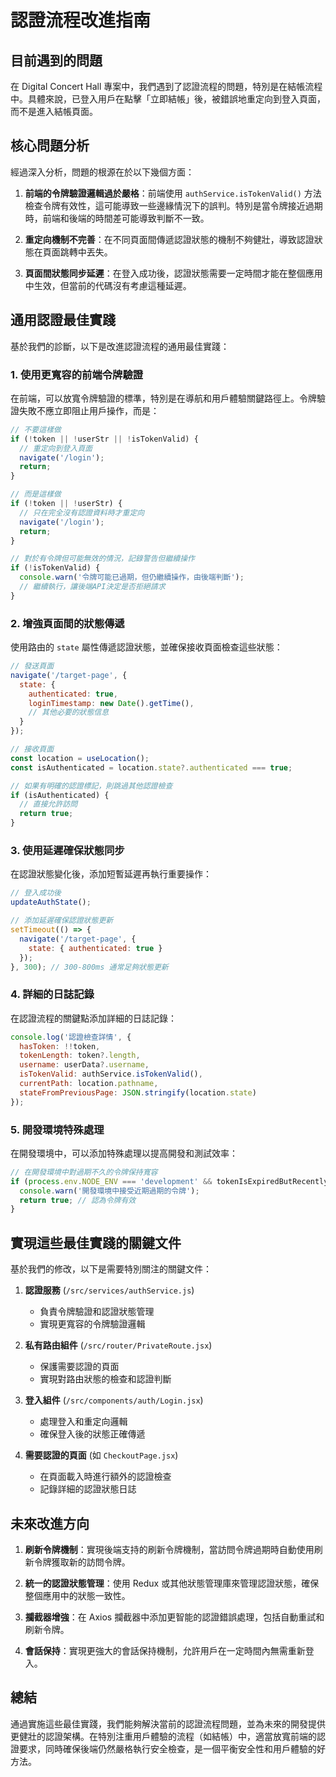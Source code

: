 # 認證流程改進指南

## 目前遇到的問題

在 Digital Concert Hall 專案中，我們遇到了認證流程的問題，特別是在結帳流程中。具體來說，已登入用戶在點擊「立即結帳」後，被錯誤地重定向到登入頁面，而不是進入結帳頁面。

## 核心問題分析

經過深入分析，問題的根源在於以下幾個方面：

1. **前端的令牌驗證邏輯過於嚴格**：前端使用 `authService.isTokenValid()` 方法檢查令牌有效性，這可能導致一些邊緣情況下的誤判。特別是當令牌接近過期時，前端和後端的時間差可能導致判斷不一致。

2. **重定向機制不完善**：在不同頁面間傳遞認證狀態的機制不夠健壯，導致認證狀態在頁面跳轉中丟失。

3. **頁面間狀態同步延遲**：在登入成功後，認證狀態需要一定時間才能在整個應用中生效，但當前的代碼沒有考慮這種延遲。

## 通用認證最佳實踐

基於我們的診斷，以下是改進認證流程的通用最佳實踐：

### 1. 使用更寬容的前端令牌驗證

在前端，可以放寬令牌驗證的標準，特別是在導航和用戶體驗關鍵路徑上。令牌驗證失敗不應立即阻止用戶操作，而是：

```javascript
// 不要這樣做
if (!token || !userStr || !isTokenValid) {
  // 重定向到登入頁面
  navigate('/login');
  return;
}

// 而是這樣做
if (!token || !userStr) {
  // 只在完全沒有認證資料時才重定向
  navigate('/login');
  return;
}

// 對於有令牌但可能無效的情況，記錄警告但繼續操作
if (!isTokenValid) {
  console.warn('令牌可能已過期，但仍繼續操作，由後端判斷');
  // 繼續執行，讓後端API決定是否拒絕請求
}
```

### 2. 增強頁面間的狀態傳遞

使用路由的 `state` 屬性傳遞認證狀態，並確保接收頁面檢查這些狀態：

```javascript
// 發送頁面
navigate('/target-page', {
  state: {
    authenticated: true,
    loginTimestamp: new Date().getTime(),
    // 其他必要的狀態信息
  }
});

// 接收頁面
const location = useLocation();
const isAuthenticated = location.state?.authenticated === true;

// 如果有明確的認證標記，則跳過其他認證檢查
if (isAuthenticated) {
  // 直接允許訪問
  return true;
}
```

### 3. 使用延遲確保狀態同步

在認證狀態變化後，添加短暫延遲再執行重要操作：

```javascript
// 登入成功後
updateAuthState();

// 添加延遲確保認證狀態更新
setTimeout(() => {
  navigate('/target-page', {
    state: { authenticated: true }
  });
}, 300); // 300-800ms 通常足夠狀態更新
```

### 4. 詳細的日誌記錄

在認證流程的關鍵點添加詳細的日誌記錄：

```javascript
console.log('認證檢查詳情', {
  hasToken: !!token,
  tokenLength: token?.length,
  username: userData?.username,
  isTokenValid: authService.isTokenValid(),
  currentPath: location.pathname,
  stateFromPreviousPage: JSON.stringify(location.state)
});
```

### 5. 開發環境特殊處理

在開發環境中，可以添加特殊處理以提高開發和測試效率：

```javascript
// 在開發環境中對過期不久的令牌保持寬容
if (process.env.NODE_ENV === 'development' && tokenIsExpiredButRecentlyValid) {
  console.warn('開發環境中接受近期過期的令牌');
  return true; // 認為令牌有效
}
```

## 實現這些最佳實踐的關鍵文件

基於我們的修改，以下是需要特別關注的關鍵文件：

1. **認證服務** (`/src/services/authService.js`)
   - 負責令牌驗證和認證狀態管理
   - 實現更寬容的令牌驗證邏輯

2. **私有路由組件** (`/src/router/PrivateRoute.jsx`)
   - 保護需要認證的頁面
   - 實現對路由狀態的檢查和認證判斷

3. **登入組件** (`/src/components/auth/Login.jsx`)
   - 處理登入和重定向邏輯
   - 確保登入後的狀態正確傳遞

4. **需要認證的頁面** (如 `CheckoutPage.jsx`)
   - 在頁面載入時進行額外的認證檢查
   - 記錄詳細的認證狀態日誌

## 未來改進方向

1. **刷新令牌機制**：實現後端支持的刷新令牌機制，當訪問令牌過期時自動使用刷新令牌獲取新的訪問令牌。

2. **統一的認證狀態管理**：使用 Redux 或其他狀態管理庫來管理認證狀態，確保整個應用中的狀態一致性。

3. **攔截器增強**：在 Axios 攔截器中添加更智能的認證錯誤處理，包括自動重試和刷新令牌。

4. **會話保持**：實現更強大的會話保持機制，允許用戶在一定時間內無需重新登入。

## 總結

通過實施這些最佳實踐，我們能夠解決當前的認證流程問題，並為未來的開發提供更健壯的認證架構。在特別注重用戶體驗的流程（如結帳）中，適當放寬前端的認證要求，同時確保後端仍然嚴格執行安全檢查，是一個平衡安全性和用戶體驗的好方法。
